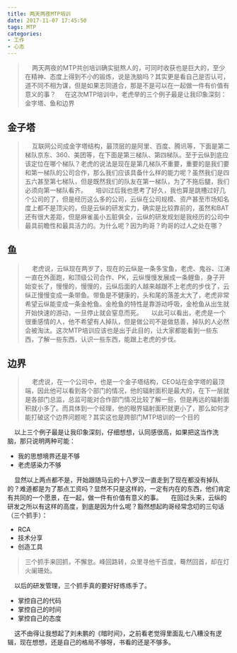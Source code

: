 ```yaml
---
title: 两天两夜MTP培训
date: 2017-11-07 17:45:50
tags: MTP
categories:
- 工作
- 心态
---
```


>&nbsp;&nbsp;&nbsp;&nbsp;两天两夜的MTP共创培训确实挺熬人的，可同时收获也是巨大的，至少在精神、态度上得到不小的锻炼，说是洗脑吗？其实更是看自己是否认可，道不同不相为谋，但是如果志同道合，那是不是可以在一起做一件有价值有意义的事？
>&nbsp;&nbsp;&nbsp;&nbsp;在这次MTP培训中，老虎举的三个例子最是让我印象深刻：金字塔、鱼和边界

金子塔
-----
>&nbsp;&nbsp;&nbsp;&nbsp;互联网公司成金字塔结构，最顶层的是阿里、百度、腾讯等，下面是第二梯队京东、360、美团等，在下面是第三梯队、第四梯队。至于云纵到底应该定位在哪个梯队？老虎的说法是现在是第几梯队不重要，重要的是我们要和第一梯队的公司合作，那么我们应该具备什么样的能力呢？虽然我们是四五六甚至第七梯队，但是既然我们的队友在第一梯队，为了不拖后腿，我们必须向第一梯队看齐。
>&nbsp;&nbsp;&nbsp;&nbsp;培训过后我也思考了好久，我也算是跳槽过好几个公司的了，但是经历这么多的公司，云纵在公司规模、资产甚至市场知名度上都不是顶尖的，但是云纵的研发实力，确实是比较靠前的，虽然和BAT还有很大差距，但是麻雀虽小五脏俱全，云纵的研发规划是我经历的公司中最具前瞻性和最具活力的。为什么呢？因为昀哥？昀哥的过人之处在哪？

鱼
-----
>&nbsp;&nbsp;&nbsp;&nbsp;老虎说，云纵现在两岁了，现在的云纵是一条多宝鱼，老虎、鬼谷、江涛一直在外面跑，和顶级公司合作、PK，云纵慢慢发展成一条鲤鱼，身子开始变长了，慢慢的，慢慢的，云纵后面的人越来越跟不上老虎的步伐了，云纵正慢慢变成一条带鱼。带鱼是不健康的，头和尾的落差太大了，老虎非常希望云纵能变成一条金枪鱼。金枪鱼的特性是靠游动呼吸，金枪鱼从出生就开始快速的游动，一旦停止就会窒息而死。
>&nbsp;&nbsp;&nbsp;&nbsp;以此可以看出，老虎是一个很重感情的人，他不希望有人掉队，但是做公司不是做慈善，掉队的人必然会被淘汰。这次MTP培训应该也是出于此目的，让大家都能看到一些东西，了解一些东西，认识一些东西，能跟上老虎的步伐。

边界
-----
>&nbsp;&nbsp;&nbsp;&nbsp;老虎说，在一个公司中，也是一个金子塔结构，CEO站在金字塔的最顶端，因此他可以看到各个部门的情况，他的辐射面积是最大的，在下一层就是各部门总监，总监可能对合作部门情况比较了解一些，但是再远的辐射面积就小多了。而具体到一个经理，他的眼界辐射面积就更小了，那么如何才能打破这个边界问题呢？其实这也是跨部门MTP培训的一个目的

&nbsp;&nbsp;&nbsp;&nbsp;以上三个例子最是让我印象深刻，仔细想想，认同感很高，如果把这当作洗脑，那只说明两种可能：

* 我的思想境界还是不够
* 老虎感染力不够

&nbsp;&nbsp;&nbsp;&nbsp;显然以上两点都不是，开始跟随马云的十八罗汉一直走到了现在都没有掉队的？难道都是为了那点工资吗？显然不只是这样的，一定有内在的东西，他们肯定有共同的一个愿景，在一起，做一件有价值有意义的事。
&nbsp;&nbsp;&nbsp;&nbsp;在回过头来，云纵的研发之所以有这样的高度，到底是因为什么呢？豁然想起昀哥经常念叨的三句话（三个抓手）：
* RCA
* 技术分享
* 创造工具

>三个抓手来回抓，不懈怠。峰回路转，众里寻他千百度，蓦然回首，却在灯火阑珊处。

&nbsp;&nbsp;&nbsp;&nbsp;以后的研发管理，三个抓手真的要好好练练手了。
* 掌控自己的代码
* 掌控自己的时间
* 掌控自己的态度

&nbsp;&nbsp;&nbsp;&nbsp;这不由得让我想起了刘未鹏的《暗时间》，之前看老觉得里面乱七八糟没有逻辑，现在想想，还是自己的格局不够呀，书看的还是不够多。
